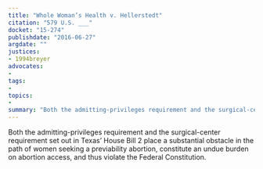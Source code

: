 ```yaml
---
title: "Whole Woman’s Health v. Hellerstedt"
citation: "579 U.S. ___"
docket: "15-274"
publishdate: "2016-06-27"
argdate: ""
justices:
- 1994breyer
advocates:
- 
tags:
- 
topics:
- 
summary: "Both the admitting-privileges requirement and the surgical-center requirement set out in Texas’ House Bill 2 place a substantial obstacle in the path of women seeking a previability abortion, constitute an undue burden on abortion access, and thus violate the Federal Constitution."
---
```

Both the admitting-privileges requirement and the surgical-center requirement set out in Texas’ House Bill 2 place a substantial obstacle in the path of women seeking a previability abortion, constitute an undue burden on abortion access, and thus violate the Federal Constitution.

